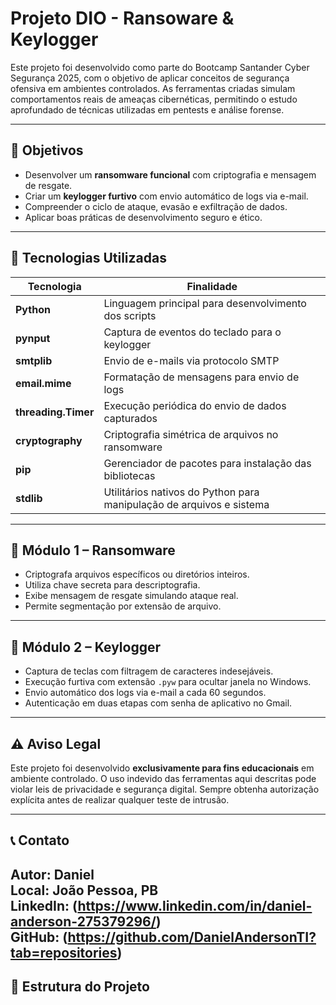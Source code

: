 # Projeto DIO - Ransoware & Keylogger

Este projeto foi desenvolvido como parte do Bootcamp Santander Cyber Segurança 2025, com o objetivo de aplicar conceitos de segurança ofensiva em ambientes controlados. As ferramentas criadas simulam comportamentos reais de ameaças cibernéticas, permitindo o estudo aprofundado de técnicas utilizadas em pentests e análise forense.

---

## 📌 Objetivos

- Desenvolver um **ransomware funcional** com criptografia e mensagem de resgate.
- Criar um **keylogger furtivo** com envio automático de logs via e-mail.
- Compreender o ciclo de ataque, evasão e exfiltração de dados.
- Aplicar boas práticas de desenvolvimento seguro e ético.

---

## 🧰 Tecnologias Utilizadas

| Tecnologia       | Finalidade                                                                 |
|------------------|------------------------------------------------------------------------------|
| **Python**       | Linguagem principal para desenvolvimento dos scripts                        |
| **pynput**       | Captura de eventos do teclado para o keylogger                              |
| **smtplib**      | Envio de e-mails via protocolo SMTP                                         |
| **email.mime**   | Formatação de mensagens para envio de logs                                  |
| **threading.Timer** | Execução periódica do envio de dados capturados                         |
| **cryptography** | Criptografia simétrica de arquivos no ransomware                            |
| **pip**          | Gerenciador de pacotes para instalação das bibliotecas                      |
| **stdlib**       | Utilitários nativos do Python para manipulação de arquivos e sistema        |

---

## 🔐 Módulo 1 – Ransomware

- Criptografa arquivos específicos ou diretórios inteiros.
- Utiliza chave secreta para descriptografia.
- Exibe mensagem de resgate simulando ataque real.
- Permite segmentação por extensão de arquivo.

---

## 🎹 Módulo 2 – Keylogger

- Captura de teclas com filtragem de caracteres indesejáveis.
- Execução furtiva com extensão `.pyw` para ocultar janela no Windows.
- Envio automático dos logs via e-mail a cada 60 segundos.
- Autenticação em duas etapas com senha de aplicativo no Gmail.

---

## ⚠️ Aviso Legal

Este projeto foi desenvolvido **exclusivamente para fins educacionais** em ambiente controlado. O uso indevido das ferramentas aqui descritas pode violar leis de privacidade e segurança digital. Sempre obtenha autorização explícita antes de realizar qualquer teste de intrusão.

---

## 📞 Contato

**Autor:** Daniel  
**Local:** João Pessoa, PB  
**LinkedIn:** (https://www.linkedin.com/in/daniel-anderson-275379296/)  
**GitHub:** (https://github.com/DanielAndersonTI?tab=repositories)
---


## 📂 Estrutura do Projeto


